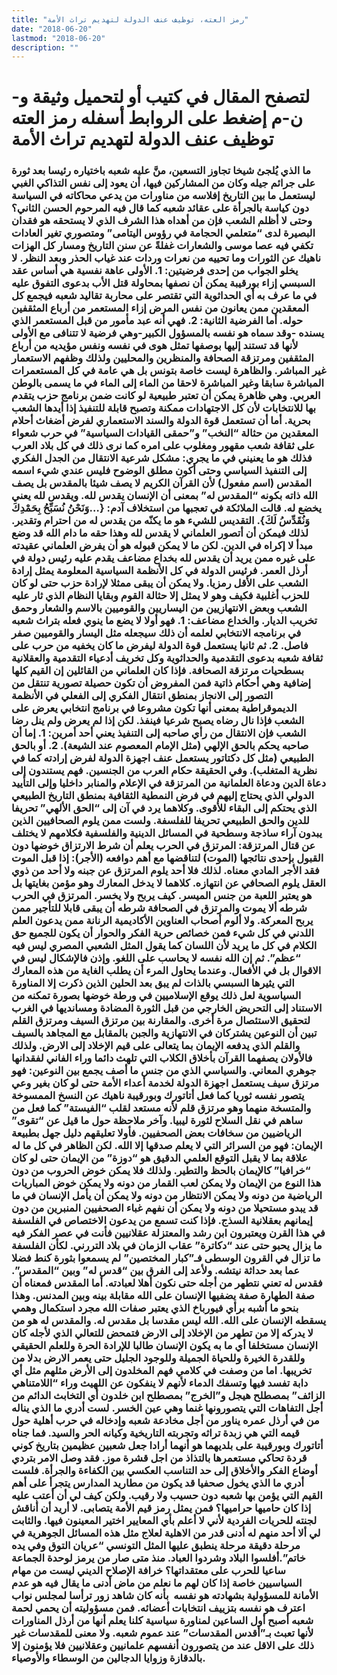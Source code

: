 ```yaml
---
title: "رمز العته، توظيف عنف الدولة لتهديم تراث الأمة"
date: "2018-06-20"
lastmod: "2018-06-20"
description: ""
---
```

# **لتصفح المقال في كتيب أو لتحميل وثيقة و-ن-م إضغط على الروابط أسفله** **رمز العته توظيف عنف الدولة لتهديم تراث الأمة**

### ما الذي يُلجئ شيخا تجاوز التسعين، منَّ عليه شعبه باختياره رئيسا بعد ثورة على جرائم جيله وكان من المشاركين فيها، أن يعود إلى نفس التذاكي الغبي ليستعمل ما بين التاريخ إفلاسه من مناورات من يدعي محاكاته في السياسة دون كياسة بالجرأة على عقائد شعبه كما قال فيه المرحوم الحسن الثاني؟ وحتى لا أظلم الشعب فإن من أهداه هذا الشرف الذي لا يستحقه هو فقدان البصيرة لدى “متعلمي الحجامة في رؤوس اليتامى” ومتصوري تغير العادات تكفي فيه عصا موسى والشعارات غفلةً عن سنن التاريخ ومسار كل الهزات ناهيك عن الثورات وما تحييه من نعرات وردات عند غياب الحذر وبعد النظر. لا يخلو الجواب من إحدى فرضيتين: 1. الأولى عاهة نفسية هي أساس عقد السبسي إزاء بورقيبة يمكن أن نصفها بمحاولة قتل الأب بدعوى التفوق عليه في ما عرف به أي الحداثوية التي تقتصر على محاربة تقاليد شعبه فيجمع كل المعقدين ممن يعانون من نفس المرض إزاء المستعمر من أرباع المثقفين حوله. أما الفرضية الثانية: 2. فهي أنه عبد مأمور من قبل المستعمر الذي يسنده -وقد سماه هو نفسه بالمسؤول الكبير-وهي فرضية لا تتنافى مع الأولى لأنها قد تستند إليها بوصفها تمثل هوى في نفسه ونفس مؤيديه من أرباع المثقفين ومرتزقة الصحافة والمنظرين والمحليين ولذلك وظفهم الاستعمار غير المباشر. والظاهرة ليست خاصة بتونس بل هي عامة في كل المستعمرات المباشرة سابقا وغير المباشرة لاحقا من الماء إلى الماء في ما يسمى بالوطن العربي. وهي ظاهرة يمكن أن تعتبر طبيعية لو كانت ضمن برنامج حزب يتقدم بها للانتخابات لأن كل الاجتهادات ممكنة وتصبح قابلة للتنفيذ إذا أيدها الشعب بحرية. أما أن تستعمل قوة الدولة والسند الاستعماري لفرض أضغاث أحلام المعقدين من حثالة “النخب” و”حمقى القيادات السياسية” في حرب شعواء على ثقافة شعب مقهور ومغلوب على امره كما نرى ذلك في كل بلاد العرب فذلك هو ما يعنيني في ما يجري: مشكل شرعية الانتقال من الجدل الفكري إلى التنفيذ السياسي وحتى أكون مطلق الوضوح فليس عندي شيء اسمه المقدس (اسم مفعول) لأن القرآن الكريم لا يصف شيئا بالمقدس بل يصف الله ذاته بكونه “المقدس له” بمعنى أن الإنسان يقدس لله. ويقدس لله يعني يخضع له. قالت الملائكة في تعجبها من استخلاف آدم: {…وَنَحْنُ نُسَبِّحُ بِحَمْدِكَ وَنُقَدِّسُ لَكَ}. التقديس للشيء هو ما يكنّه من يقدس له من احترام وتقدير. لذلك فيمكن أن أتصور العلماني لا يقدس لله وهذا حقه ما دام الله قد وضع مبدأ لا إكراه في الدين. لكن ما لا يمكن قبوله هو أن يفرض العلماني عقيدته على غيره ممن يريد أن يقدس لله بخداع مضاعف يقدم عليه رئيس دولة في أرذل العمر. فرئيس الدولة في كل الأنظمة السياسية المعلومة يمثل إرادة الشعب على الأقل رمزيا. ولا يمكن أن يبقى ممثلا لإرادة حزب حتى لو كان للحزب أغلبية فكيف وهو لا يمثل إلا حثالة القوم وبقايا النظام الذي ثار عليه الشعب وبعض الانتهازيين من اليساريين والقوميين بالاسم والشعار وحمق تخريب الديار. والخداع مضاعف: 1. فهو أولا لا يضع ما ينوي فعله بتراث شعبه في برنامجه الانتخابي لعلمه أن ذلك سيجعله مثل اليسار والقوميين صفر فاصل. 2. ثم ثانيا يستعمل قوة الدولة ليفرض ما كان يخفيه من حرب على ثقافة شعبه بدعوى التقدمية والحداثوية وكل تخريف أدعياء التقدمية والعقلانية بسطحيات مرتزقة الصحافة. فإذا كان العلماني من القائلين إن القيم كلها إضافية وهي أحكام ذاتية فمن المفروض أن تكون حصيلة تصورية تنتقل من التصور إلى الانجاز بمنطق انتقال الفكري إلى الفعلي في الأنظمة الديموقراطية بمعنى أنها تكون مشروعا في برنامج انتخابي يعرض على الشعب فإذا نال رضاه يصبح شرعيا فينفذ. لكن إذا لم يعرض ولم ينل رضا الشعب فإن الانتقال من رأي صاحبه إلى التنفيذ يعني أحد أمرين: 1. إما أن صاحبه يحكم بالحق الإلهي (مثل الإمام المعصوم عند الشيعة). 2. أو بالحق الطبيعي (مثل كل دكتاتور يستعمل عنف اجهزة الدولة لفرض إرادته كما في نظرية المتغلب). وفي الحقيقة حكام العرب من الجنسين. فهم يستندون إلى دعاة الدين ودعاة العلمانية من المرتزقة في الإعلام والمنابر داخليا وإلى التأييد الدولي الذي يحتاج إليهم في فرض النمطية الثقافية بمنطق التاريخ الطبيعي الذي يحتكم إلى البقاء للأقوى. وكلاهما يرد في آن إلى “الحق الألهي” تحريفا للدين والحق الطبيعي تحريفا للفلسفة. ولست ممن يلوم الصحافيين الذين يبدون آراء ساذجة وسطحية في المسائل الدينية والفلسفية فكلامهم لا يختلف عن قتال المرتزقة: المرتزق في الحرب يعلم أن شرط الارتزاق خوضها دون القبول بإحدى نتائجها (الموت) لتناقضها مع أهم دوافعه (الأجر): إذا قبل الموت فقد الأجر المادي معناه. لذلك فلا أحد يلوم المرتزق عن جبنه ولا أحد من ذوي العقل يلوم الصحافي عن انتهازه. كلاهما لا يدخل المعارك وهو مؤمن بغايتها بل هو يعتبر اللعبة من جنس الميسر. كيف يربح ولا يخسر. المرتزق في الحرب شرطه ألا يموت والمرتزق في الصحافة شرطه أن يبقى قابلا للتأجير ممن يربح المعركة. ولا ألوم أصحاب العناوين الأكاديمية الرنانة ممن يدعون العلم اللدني في كل شيء فمن خصائص حرية الفكر والحوار أن يكون للجميع حق الكلام في كل ما يريد لأن اللسان كما يقول المثل الشعبي المصري ليس فيه “عظم”. ثم إن الله نفسه لا يحاسب على اللغو. وإذن فالإشكال ليس في الاقوال بل في الأفعال. وعندما يحاول المرء أن يطلب الغاية من هذه المعارك التي يثيرها السبسي بالذات لم يبق بعد الحلين الذين ذكرت إلا المناورة السياسوية لعل ذلك يوقع الإسلاميين في ورطة خوضها بصورة تمكنه من الاستناد إلى التحريض الخارجي من قبل الثورة المضادة ومسانديها في الغرب لتحقيق الاستئصال مرة أخرى. والمقارنة بين مرتزق السيف ومرتزق القلم تبين أن النوعين يشتركان في الانتهازية والجبن بالمقابل مع المجاهد بالسيف والقلم الذي يدفعه الإيمان بما يتعالى على قيم الإخلاد إلى الارض. ولذلك فالأولان يصفهما القرآن بأخلاق الكلاب التي تلهث دائما وراء الفاني لفقدانها جوهري المعاني. والسياسي الذي من جنس ما أصف يجمع بين النوعين: فهو مرتزق سيف يستعمل اجهزة الدولة لخدمة أعداء الأمة حتى لو كان بغير وعي يتصور نفسه ثوريا كما فعل أتاتورك وبورقيبة ناهيك عن النسخ الممسوخة والمتسخة منهما وهو مرتزق قلم لأنه مستعد لقلب “الفيستة” كما فعل من ساهم في نقل السلاح لثورة ليبيا. وآخر ملاحظة حول ما قيل عن “تقوى” الرياضيين من سخافات بعض الصحفيين. فأولا تعليقهم دليل جهل بطبيعة الإيمان: فهو من السرائر التي لا يعلم صدقها إلا الله. لكن الظاهر في كل ما له علاقة بما لا يقبل التوقع العلمي الدقيق هو “دوزة” من الإيمان حتى لو كان “خرافيا” كالإيمان بالحظ والتطير. ولذلك فلا يمكن خوض الحروب من دون هذا النوع من الإيمان ولا يمكن لعب القمار من دونه ولا يمكن خوض المباريات الرياضية من دونه ولا يمكن الانتظار من دونه ولا يمكن أن يأمل الإنسان في ما قد يبدو مستحيلا من دونه ولا يمكن أن نفهم غباء الصحفيين المنبرين من دون إيمانهم بعقلانية السذج. فإذا كنت تسمع من يدعون الاختصاص في الفلسفة في هذا القرن ويعتبرون ابن رشد والمعتزلة عقلانيين فأنت في عصر الفكر فيه ما يزال يحبو حتى عند “دكاترة” عقاب الزمان في بلاد التررني. لكأن الفلسفة ما تزال في القرون الوسطى فـ”كبار المختصين” لم يسمعوا بثورة كنط فضلا عما بعد حداثة نيتشه. ولأعد إلى الفرق بين “قدس له” وبين “المقدس”. فقدس له تعني نتطهر من أجله حتى نكون أهلا لعبادته. أما المقدس فمعناه أن صفة الطهارة صفة يضفيها الإنسان على الله مقابلة بينه وبين المدنس. وهذا بنحو ما أشبه برأي فيورباخ الذي يعتبر صفات الله مجرد استكمال وهمي يسقطه الإنسان على الله. الله ليس مقدسا بل مقدس له. والمقدس له هو من لا يدركه إلا من تطهر من الإخلاد إلى الارض فتمحض للتعالي الذي لأجله كان الإنسان مستخلفا أي ما به يكون الإنسان طالبا للإرادة الحرة وللعلم الحقيقي وللقدرة الخيرة وللحياة الجميلة وللوجود الجليل حتى يعمر الارض بدلا من تخريبها. اما من وصفت في كلامي فهم المخلدون إلى الأرض مثلهم مثل أي دابة تفسد فيها وتسفك الدماء لأنهم لا ينفكون عن اللهيث وراء “اللامتناهي الزائف” بمصطلح هيجل و”الخرج” بمصطلح ابن خلدون أي التخابث الدائم من أجل التفاهات التي يتصورونها غنما وهي عين الخسر. لست أدري ما الذي يناله من في أرذل عمره يناور من أجل مخادعة شعبه وإدخاله في حرب أهلية حول قيمه التي هي زبدة تراثه وتجربته التاريخية وكيانه الحر والسيد. فما جناه أتاتورك وبورقيبة على بلديهما هو أنهما أرادا جعل شعبين عظيمين بتاريخ كوني قردة تحاكي مستعمرها بالتذاذ من اجل قشرة موز. فقد وصل الامر بتردي أوضاع الفكر والأخلاق إلى حد التناسب العكسي بين الكفاءة والجرأة. فلست أدري ما الذي يخول صحفيا قد يكون من مطاريد المدارس يتجرأ على أهم القيم التي يؤمن بها شعبه دون حسيب ولا رقيب. ولكن كيف لي أن أعتب عليه إذا كان حاميها حراميها؟ فمن يمثل رمز قيم الأمة يتصابى. لا أريد أن أناقش لجنته للحريات الفردية لأني لا أعلم بأي المعايير اختير المعينون فيها. والثابت لي ألا أحد منهم له أدنى قدر من الاهلية لعلاج مثل هذه المسائل الجوهرية في مرحلة دقيقة مرحلة ينطبق عليها المثل التونسي “عريان التوق وفي يده خاتم”.أفلسوا البلاد وشردوا العباد. منذ متى صار من يرمز لوحدة الجماعة ساعيا للحرب على معتقداتها؟ خرافة الإصلاح الديني ليست من مهام السياسيين خاصة إذا كان لهم ما نعلم من ماض أدنى ما يقال فيه هو عدم الأمانة للمسؤولية بشهادته هو نفسه  بأنه كان شاهد زور ترأسا لمجلس نواب اعترف هو نفسه بتزييف انتخابات أعضائه. فمن مسؤوليته أن يحمي لحمة شعبه أصبح أول الساعين لمناورة سياسية كلنا يعلم أنها من أرذل المناورات لأنها تعبث بـ”أقدس المقدسات” عند عموم شعبه. ولا معنى للمقدسات غير ذلك على الاقل عند من يتصورون أنفسهم علمانيين وعقلانيين فلا يؤمنون إلا بالدقازة وزوايا الدجالين من الوسطاء والأوصياء.

###